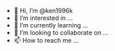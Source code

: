 - 👋 Hi, I’m @ken1996k
- 👀 I’m interested in ...
- 🌱 I’m currently learning ...
- 💞️ I’m looking to collaborate on ...
- 📫 How to reach me ...

<!---
ken1996k/ken1996k is a ✨ special ✨ repository because its `README.md` (this file) appears on your GitHub profile.
You can click the Preview link to take a look at your changes.
--->
